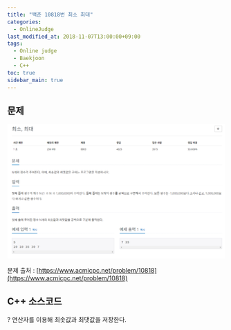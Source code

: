 ```yaml
---
title: "백준 10818번 최소 최대"
categories: 
  - OnlineJudge
last_modified_at: 2018-11-07T13:00:00+09:00
tags: 
  - Online judge
  - Baekjoon
  - C++
toc: true
sidebar_main: true
---
```


## 문제

![10818](https://github.com/lesslate/lesslate.github.io/blob/master/assets/img/OnlineJudge/10818.png?raw=true)

문제 출처 : [https://www.acmicpc.net/problem/10818](https://www.acmicpc.net/problem/10818)



## C++ 소스코드

<script src="https://gist.github.com/lesslate/13ebec9e948a0ff50d87debe66a4fca8.js"></script>

? 연산자를 이용해 최솟값과 최댓값을 저장한다.